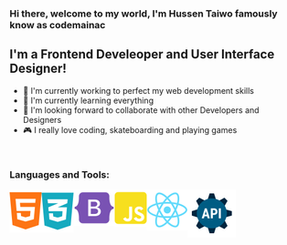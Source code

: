 ### Hi there, welcome to my world, I'm Hussen Taiwo famously know as codemainac

<!-- [![Website](https://img.shields.io/website?label=codeSTACKr.com&style=for-the-badge&url=https%3A%2F%2Fcodestackr.com)](https://huziapp.netlify.app)
[![Twitter Follow](https://img.shields.io/twitter/follow/codeSTACKr?color=1DA1F2&logo=twitter&style=for-the-badge)](https://twitter.com/intent/follow?original_referer=https%3A%2F%2Fgithub.com%2FcodeSTACKr&screen_name=codeSTACKr) -->

## I'm a Frontend Develeoper and User Interface Designer!

- 🤠 I'm currently working to perfect my web development skills 
- 🌱 I'm currently learning everything
- 👯 I'm looking forward to collaborate with other Developers and Designers
- 🎮 I really love coding, skateboarding and playing games

<!-- ### Connect with me: -->

<br />

### Languages and Tools:

<img align="left" alt="HTML5" src="https://raw.githubusercontent.com/HuziTaiwo/codemaniac-profile/master/brands-icons/html-icon.svg" />
<img align="left" alt="CSS3" src="https://raw.githubusercontent.com/HuziTaiwo/codemaniac-profile/master/brands-icons/css-icon.svg" />
<img align="left" alt="bootstrap" src="https://raw.githubusercontent.com/HuziTaiwo/codemaniac-profile/master/brands-icons/bs-icon.svg" />
<img align="left" alt="javascript" src="https://raw.githubusercontent.com/HuziTaiwo/codemaniac-profile/master/brands-icons/js-icon.svg" />
<img align="left" alt="react" src="https://raw.githubusercontent.com/HuziTaiwo/codemaniac-profile/master/brands-icons/react-icon.svg" />
<img align="left" alt="api" src="https://raw.githubusercontent.com/HuziTaiwo/codemaniac-profile/master/brands-icons/api-icon.svg" />

<br />
<br />
